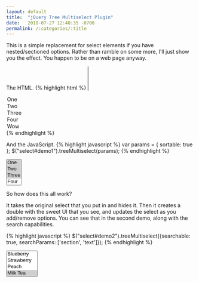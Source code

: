 ```yaml
---
layout: default
title:  "jQuery Tree Multiselect Plugin"
date:   2018-07-27 12:48:35 -0700
permalink: /:categories/:title
---
```


This is a simple replacement for select elements if you have nested/sectioned options. Rather than ramble on some more, I'll just show you the effect. You happen to be on a web page anyway.

The HTML.
{% highlight html %}
<select id="demo1" multiple="multiple">
  <option value="one" data-section="top" selected="selected" data-index="3">One</option>
  <option value="two" data-section="top" selected="selected" data-index="1">Two</option>
  <option value="three" data-section="top" selected="selected" data-index="2" data-description="A natural number">Three</option>
  <option value="four" data-section="top">Four</option>
  <option value="wow" data-section="top/inner/this/is/really/nested">Wow</option>
</select>
{% endhighlight %}

And the JavaScript.
{% highlight javascript %}
var params = { sortable: true };
$("select#demo1").treeMultiselect(params);
{% endhighlight %}

<select id="demo1" multiple="multiple">
  <option value="one" data-section="top" selected="selected" data-index="3">One</option>
  <option value="two" data-section="top" selected="selected" data-index="1">Two</option>
  <option value="three" data-section="top" selected="selected" data-index="2" data-description="A natural number">Three</option>
  <option value="four" data-section="top">Four</option>
  <option value="wow" data-section="top/inner/this/is/really/nested">Wow</option>
</select>

So how does this all work?

It takes the original select that you put in and hides it. Then it creates a double with the sweet UI that you see, and updates the select as you add/remove options. You can see that in the second demo, along with the search capabilities.

{% highlight javascript %}
$("select#demo2").treeMultiselect({searchable: true, searchParams: ['section', 'text']});
{% endhighlight %}

<select id="demo2" multiple="multiple">
  <option value="blueberry" data-section="Smoothies">Blueberry</option>
  <option value="strawberry" data-section="Smoothies">Strawberry</option>
  <option value="peach" data-section="Smoothies">Peach</option>
  <option value="milk tea" data-section="Bubble Tea" selected>Milk Tea</option>
  <option value="green apple" data-section="Bubble Tea" >Green Apple</option>
  <option value="passion fruit" data-section="Bubble Tea" selected readonly>Passion Fruit</option>
</select>

<script src="https://code.jquery.com/jquery-1.12.4.min.js" integrity="sha256-ZosEbRLbNQzLpnKIkEdrPv7lOy9C27hHQ+Xp8a4MxAQ=" crossorigin="anonymous">
</script>
<script src="https://code.jquery.com/ui/1.11.4/jquery-ui.min.js">
</script>
<script src="/assets/projects/tree-multiselect/jquery.tree-multiselect.min.js">
</script>
<script>
$("select#demo1").treeMultiselect({ sortable: true });
$("select#demo2").treeMultiselect({searchable: true, searchParams: ['section', 'text']});
</script>
<link rel="stylesheet" href="/assets/projects/tree-multiselect/jquery.tree-multiselect.min.css" />

